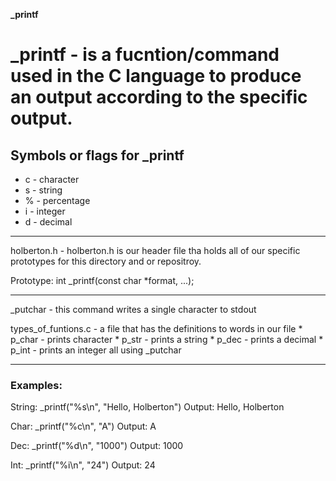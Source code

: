 **_printf**

# _printf -  is a fucntion/command used in the C language to produce an output according to the specific output. 

## Symbols or flags for _printf

* c - character
* s - string
* % - percentage
* i - integer
* d - decimal
------------------------------------------------

holberton.h - holberton.h is our header file tha holds all of our specific prototypes for this directory and or repositroy.


Prototype: int _printf(const char *format, ...);

-------------------------------------------------

_putchar - this command writes a single character to stdout

types_of_funtions.c - a file that has the definitions to words in our file
 		  * p_char - prints character
		  * p_str - prints a string
		  * p_dec - prints a decimal
		  * p_int - prints an integer
		  all using _putchar

------------------------------------------------
### Examples:

String: _printf("%s\n", "Hello, Holberton")
Output: Hello, Holberton


Char: _printf("%c\n", "A")
Output: A


Dec: _printf("%d\n", "1000")
Output: 1000


Int: _printf("%i\n", "24")
Output: 24